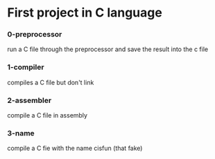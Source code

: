 # First project in C language

### 0-preprocessor
run a C file through the preprocessor and save the result into the c file

### 1-compiler
compiles a C file but don't link 

### 2-assembler
compile a C file in assembly

### 3-name
compile a C fie with the name cisfun (that fake)
